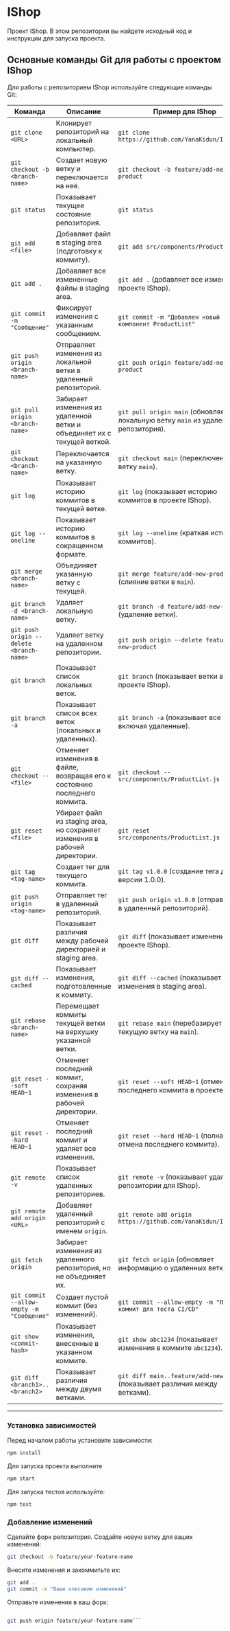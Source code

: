 # IShop

Проект IShop. В этом репозитории вы найдете исходный код и инструкции для запуска проекта.

## Основные команды Git для работы с проектом IShop

Для работы с репозиторием IShop используйте следующие команды Git:

| Команда                              | Описание                                                                 | Пример для IShop                                                                 |
|--------------------------------------|-------------------------------------------------------------------------|---------------------------------------------------------------------------------|
| `git clone <URL>`                    | Клонирует репозиторий на локальный компьютер.                           | `git clone https://github.com/YanaKidun/IShop.git`                              |
| `git checkout -b <branch-name>`      | Создает новую ветку и переключается на нее.                             | `git checkout -b feature/add-new-product`                                       |
| `git status`                         | Показывает текущее состояние репозитория.                               | `git status`                                                                    |
| `git add <file>`                     | Добавляет файл в staging area (подготовку к коммиту).                   | `git add src/components/ProductList.js`                                         |
| `git add .`                          | Добавляет все измененные файлы в staging area.                          | `git add .` (добавляет все изменения в проекте IShop).                          |
| `git commit -m "Сообщение"`          | Фиксирует изменения с указанным сообщением.                             | `git commit -m "Добавлен новый компонент ProductList"`                          |
| `git push origin <branch-name>`      | Отправляет изменения из локальной ветки в удаленный репозиторий.        | `git push origin feature/add-new-product`                                       |
| `git pull origin <branch-name>`      | Забирает изменения из удаленной ветки и объединяет их с текущей веткой. | `git pull origin main` (обновляет локальную ветку `main` из удаленного репозитория).|
| `git checkout <branch-name>`         | Переключается на указанную ветку.                                       | `git checkout main` (переключение на ветку `main`).                             |
| `git log`                            | Показывает историю коммитов в текущей ветке.                            | `git log` (показывает историю коммитов в проекте IShop).                        |
| `git log --oneline`                  | Показывает историю коммитов в сокращенном формате.                      | `git log --oneline` (краткая история коммитов).                                 |
| `git merge <branch-name>`            | Объединяет указанную ветку с текущей.                                   | `git merge feature/add-new-product` (слияние ветки в `main`).                   |
| `git branch -d <branch-name>`        | Удаляет локальную ветку.                                                | `git branch -d feature/add-new-product` (удаление ветки).                       |
| `git push origin --delete <branch-name>` | Удаляет ветку на удаленном репозитории.                              | `git push origin --delete feature/add-new-product`                              |
| `git branch`                         | Показывает список локальных веток.                                      | `git branch` (показывает ветки в проекте IShop).                                |
| `git branch -a`                      | Показывает список всех веток (локальных и удаленных).                    | `git branch -a` (показывает все ветки, включая удаленные).                      |
| `git checkout -- <file>`             | Отменяет изменения в файле, возвращая его к состоянию последнего коммита.| `git checkout -- src/components/ProductList.js`                                 |
| `git reset <file>`                   | Убирает файл из staging area, но сохраняет изменения в рабочей директории.| `git reset src/components/ProductList.js`                                       |
| `git tag <tag-name>`                 | Создает тег для текущего коммита.                                       | `git tag v1.0.0` (создание тега для версии 1.0.0).                             |
| `git push origin <tag-name>`         | Отправляет тег в удаленный репозиторий.                                 | `git push origin v1.0.0` (отправка тега в удаленный репозиторий).               |
| `git diff`                           | Показывает различия между рабочей директорией и staging area.           | `git diff` (показывает изменения в проекте IShop).                              |
| `git diff --cached`                  | Показывает изменения, подготовленные к коммиту.                         | `git diff --cached` (показывает изменения в staging area).                      |
| `git rebase <branch-name>`           | Перемещает коммиты текущей ветки на верхушку указанной ветки.           | `git rebase main` (перебазирует текущую ветку на `main`).                       |
| `git reset --soft HEAD~1`            | Отменяет последний коммит, сохраняя изменения в рабочей директории.     | `git reset --soft HEAD~1` (отмена последнего коммита в проекте IShop).          |
| `git reset --hard HEAD~1`            | Отменяет последний коммит и удаляет все изменения.                      | `git reset --hard HEAD~1` (полная отмена последнего коммита).                   |
| `git remote -v`                      | Показывает список удаленных репозиториев.                               | `git remote -v` (показывает удаленные репозитории для IShop).                   |
| `git remote add origin <URL>`        | Добавляет удаленный репозиторий с именем `origin`.                      | `git remote add origin https://github.com/YanaKidun/IShop.git`                  |
| `git fetch origin`                   | Забирает изменения из удаленного репозитория, но не объединяет их.      | `git fetch origin` (обновляет информацию о удаленных ветках).                   |
| `git commit --allow-empty -m "Сообщение"` | Создает пустой коммит (без изменений).                              | `git commit --allow-empty -m "Пустой коммит для теста CI/CD"`                   |
| `git show <commit-hash>`             | Показывает изменения, внесенные в указанном коммите.                    | `git show abc1234` (показывает изменения в коммите `abc1234`).                  |
| `git diff <branch1>..<branch2>`      | Показывает различия между двумя ветками.                                | `git diff main..feature/add-new-product` (показывает различия между ветками).    |

---

### Установка зависимостей
Перед началом работы установите зависимости:
```bash
npm install
```

Для запуска проекта выполните
```bash
npm start
```
Для запуска тестов используйте:
```bash
npm test
```

### Добавление изменений
Сделайте форк репозитория.
Создайте новую ветку для ваших изменений:

```bash
git checkout -b feature/your-feature-name
```

Внесите изменения и закоммитьте их:
```bash
git add .
git commit -m "Ваше описание изменений"
```

Отправьте изменения в ваш форк:
```bash

git push origin feature/your-feature-name```
